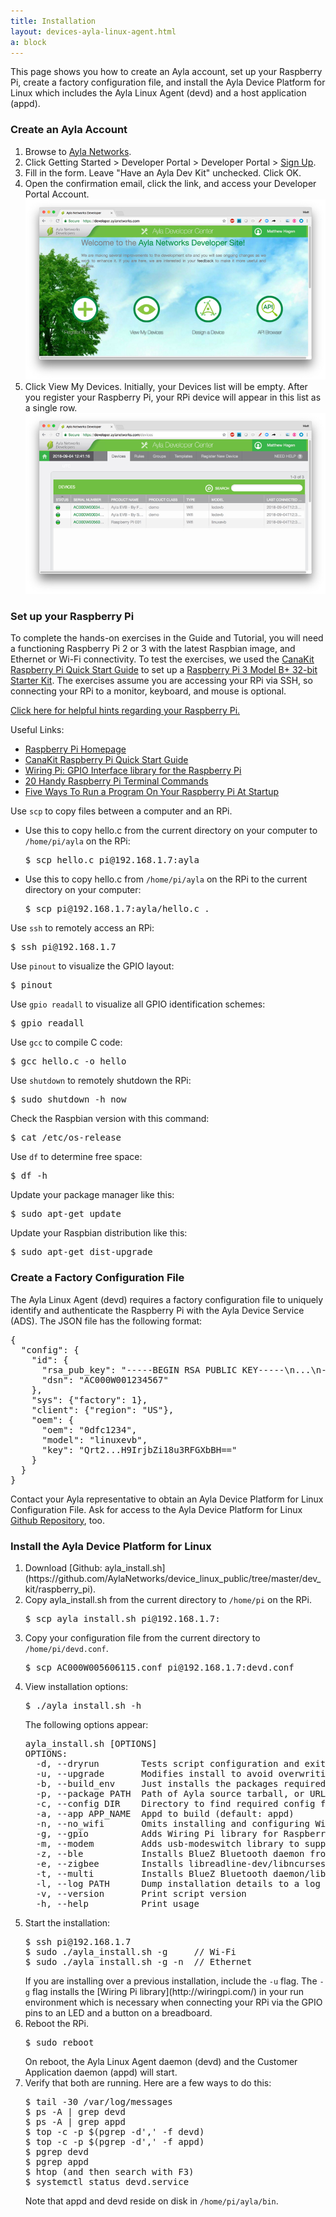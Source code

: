 ```yaml
---
title: Installation
layout: devices-ayla-linux-agent.html
a: block
---
```


This page shows you how to create an Ayla account, set up your Raspberry Pi, create a factory configuration file, and install the Ayla Device Platform for Linux which includes the Ayla Linux Agent (devd) and a host application (appd).

### Create an Ayla Account

<ol>
<li>Browse to <a href="">Ayla Networks</a>.</li>
<li>Click Getting Started > Developer Portal > Developer Portal > <a href="https://developer.aylanetworks.com/registrations/new">Sign Up</a>.</li>
<li>Fill in the form. Leave "Have an Ayla Dev Kit" unchecked. Click OK.</li>
<li>Open the confirmation email, click the link, and access your Developer Portal Account.
<div class="row">
<div class="col-lg-8 col-md-10 col-sm-12">
<img class="img-fluid" src="dev-portal-001.jpg">
</div>
</div>
</li>
<li>Click View My Devices. Initially, your Devices list will be empty. After you register your Raspberry Pi, your RPi device will appear in this list as a single row.
<div class="row">
<div class="col-lg-8 col-md-10 col-sm-12">
<img class="img-fluid" src="dev-portal-002.jpg">
</div>
</div>
</li>
</ol>

### Set up your Raspberry Pi

To complete the hands-on exercises in the Guide and Tutorial, you will need a functioning Raspberry Pi 2 or 3 with the latest Raspbian image, and Ethernet or Wi-Fi connectivity. To test the exercises, we used the [CanaKit Raspberry Pi Quick Start Guide](https://www.canakit.com/Media/CanaKit-Raspberry-Pi-Quick-Start-Guide-3.2.pdf) to set up a [Raspberry Pi 3 Model B+ 32-bit Starter Kit](https://www.canakit.com/raspberry-pi-3-model-b-plus-starter-kit.html). The exercises assume you are accessing your RPi via SSH, so connecting your RPi to a monitor, keyboard, and mouse is optional. 

<a class="btn btn-primary" data-toggle="collapse" href="#rpi-help" role="button">Click here for helpful hints regarding your Raspberry Pi.</a>

<div class="collapse" id="rpi-help">
<div class="card card-body hspace">
<p>Useful Links:</p>
<ul>
<li><a href="https://www.raspberrypi.org/">Raspberry Pi Homepage</a></li>
<li><a href="https://www.canakit.com/Media/CanaKit-Raspberry-Pi-Quick-Start-Guide-3.2.pdf">CanaKit Raspberry Pi Quick Start Guide</a></li>
<li><a href="http://wiringpi.com/">Wiring Pi: GPIO Interface library for the Raspberry Pi</a></li>
<li><a href="https://www.lifewire.com/raspberry-pi-terminal-commands-4054108">20 Handy Raspberry Pi Terminal Commands</a></li>
<li><a href="https://www.dexterindustries.com/howto/run-a-program-on-your-raspberry-pi-at-startup/">Five Ways To Run a Program On Your Raspberry Pi At Startup</a></li>
</ul>

<p>Use <code>scp</code> to copy files between a computer and an RPi.</p>
<ul>
<li>Use this to copy hello.c from the current directory on your computer to <code>/home/pi/ayla</code> on the RPi:
<pre>
$ scp hello.c pi@192.168.1.7:ayla
</pre>
</li>
<li>Use this to copy hello.c from <code>/home/pi/ayla</code> on the RPi to the current directory on your computer:
<pre>
$ scp pi@192.168.1.7:ayla/hello.c .
</pre>
</li>
</ul>

<p>Use <code>ssh</code> to remotely access an RPi:</p>
<pre>
$ ssh pi@192.168.1.7
</pre>

<p>Use <code>pinout</code> to visualize the GPIO layout:</p>
<pre>
$ pinout
</pre>

<p>Use <code>gpio readall</code> to visualize all GPIO identification schemes:</p>
<pre>
$ gpio readall
</pre>

<p>Use <code>gcc</code> to compile C code:</p>
<pre>
$ gcc hello.c -o hello
</pre>

<p>Use <code>shutdown</code>  to remotely shutdown the RPi:</p>
<pre>
$ sudo shutdown -h now
</pre>

<p>Check the Raspbian version with this command:</p>
<pre>
$ cat /etc/os-release
</pre>

<p>Use <code>df</code> to determine free space:</p>
<pre>
$ df -h
</pre>

<p>Update your package manager like this:</p>
<pre>
$ sudo apt-get update
</pre>

<p>Update your Raspbian distribution like this:</p>
<pre>
$ sudo apt-get dist-upgrade
</pre>

</div>
</div>

### Create a Factory Configuration File

The Ayla Linux Agent (devd) requires a factory configuration file to uniquely identify and authenticate the Raspberry Pi with the Ayla Device Service (ADS). The JSON file has the following format:

<pre>
{
  "config": {
    "id": {
      "rsa_pub_key": "-----BEGIN RSA PUBLIC KEY-----\n...\n-----END RSA PUBLIC KEY-----\n",
      "dsn": "AC000W001234567"
    },
    "sys": {"factory": 1},
    "client": {"region": "US"},
    "oem": {
      "oem": "0dfc1234",
      "model": "linuxevb",
      "key": "Qrt2...H9IrjbZi18u3RFGXbBH=="
    }
  }
}
</pre>

Contact your Ayla representative to obtain an Ayla Device Platform for Linux Configuration File. Ask for access to the Ayla Device Platform for Linux [Github Repository](https://github.com/AylaNetworks/device_linux_public), too.

### Install the Ayla Device Platform for Linux
<ol>
<li>Download [Github: ayla_install.sh](https://github.com/AylaNetworks/device_linux_public/tree/master/dev_kit/raspberry_pi).</li>
<li>Copy ayla_install.sh from the current directory to <code>/home/pi</code> on the RPi.
<pre>
$ scp ayla_install.sh pi@192.168.1.7:
</pre>
</li>
<li>Copy your configuration file from the current directory to <code>/home/pi/devd.conf</code>.<pre>
$ scp AC000W005606115.conf pi@192.168.1.7:devd.conf
</pre>
</li>
<li>View installation options:
<pre>
$ ./ayla_install.sh -h
</pre>
The following options appear:
<pre>
ayla_install.sh [OPTIONS]
OPTIONS:
  -d, --dryrun        Tests script configuration and exits without modifying the system
  -u, --upgrade       Modifies install to avoid overwriting existing config
  -b, --build_env     Just installs the packages required to compile Ayla modules
  -p, --package PATH  Path of Ayla source tarball, or URL to GIT repo (default: device_linux_public.git)
  -c, --config DIR    Directory to find required config files (default: /home/pi/)
  -a, --app APP_NAME  Appd to build (default: appd)
  -n, --no_wifi       Omits installing and configuring Wi-Fi-specific components
  -g, --gpio          Adds Wiring Pi library for Raspberry Pi
  -m, --modem         Adds usb-modeswitch library to support USB connected [cellular] modems
  -z, --ble           Installs BlueZ Bluetooth daemon from source to enable full BLE support
  -e, --zigbee        Installs libreadline-dev/libncurses-dev to enable full ZigBee support
  -t, --multi         Installs BlueZ Bluetooth daemon/libreadline-dev/libncurses-dev to enable BLE/ZigBee support
  -l, --log PATH      Dump installation details to a log file
  -v, --version       Print script version
  -h, --help          Print usage
</pre>
</li>
<li>Start the installation:
<pre>
$ ssh pi@192.168.1.7
$ sudo ./ayla_install.sh -g     // Wi-Fi
$ sudo ./ayla_install.sh ­-g -n  // Ethernet
</pre>
If you are installing over a previous installation, include the <code>-u</code> flag. The <code>-g</code> flag installs the [Wiring Pi library](http://wiringpi.com/) in your run environment which is necessary when connecting your RPi via the GPIO pins to an LED and a button on a breadboard.
</li>
<li>Reboot the RPi.
<pre>
$ sudo reboot
</pre>
On reboot, the Ayla Linux Agent daemon (devd) and the Customer Application daemon (appd) will start.
</li>
<li>Verify that both are running. Here are a few ways to do this:
<pre>
$ tail -30 /var/log/messages
$ ps -A | grep devd
$ ps -A | grep appd
$ top -c -p $(pgrep -d',' -f devd)
$ top -c -p $(pgrep -d',' -f appd)
$ pgrep devd
$ pgrep appd
$ htop (and then search with F3)
$ systemctl status devd.service
</pre>
Note that appd and devd reside on disk in <code>/home/pi/ayla/bin</code>.
</li>
</ol>
